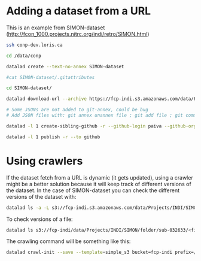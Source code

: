 # Adding a dataset from a URL

This is an example from SIMON-dataset (<http://fcon_1000.projects.nitrc.org/indi/retro/SIMON.html>)

```bash
ssh conp-dev.loris.ca

cd /data/conp

datalad create --text-no-annex SIMON-dataset

#cat SIMON-dataset/.gitattributes

cd SIMON-dataset/

datalad download-url --archive https://fcp-indi.s3.amazonaws.com/data/Projects/INDI/SIMON/SIMON_data.tar.gz 

# Some JSONs are not added to git-annex, could be bug
# Add JSON files with: git annex unannex file ; git add file ; git commit -m 'forcing the json file to the annex' 

datalad -l 1 create-sibling-github -r --github-login paiva --github-organization conpdatasets --existing reconfigure SIMON-dataset

datalad -l 1 publish -r --to github
```

# Using crawlers

If the dataset fetch from a URL is dynamic (it gets updated), using a crawler might be a better solution because it will keep track of different versions of the dataset. In the case of SIMON-dataset you can check the different versions of the dataset with:

```bash
datalad ls -a -L s3://fcp-indi.s3.amazonaws.com/data/Projects/INDI/SIMON/SIMON_data.tar.gz
```

To check versions of a file:

```bash
datalad ls s3://fcp-indi/data/Projects/INDI/SIMON/folder/sub-032633/<file>
```

The crawling command will be something like this:

```bash
datalad crawl-init --save --template=simple_s3 bucket=fcp-indi prefix=/data/Projects/INDI/SIMON to_http=1
```

